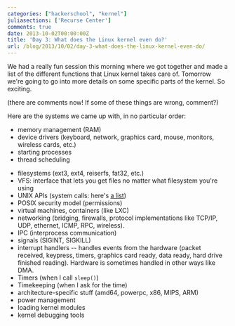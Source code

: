 ```yaml
---
categories: ["hackerschool", "kernel"]
juliasections: ['Recurse Center']
comments: true
date: 2013-10-02T00:00:00Z
title: 'Day 3: What does the Linux kernel even do?'
url: /blog/2013/10/02/day-3-what-does-the-linux-kernel-even-do/
---
```


We had a really fun session this morning where we got together and made
a list of the different functions that Linux kernel takes care of.
Tomorrow we're going to go into more details on some specific parts of
the kernel. So exciting.

(there are comments now! If some of these things are wrong, comment?)

Here are the systems we came up with, in no particular order:

* memory management (RAM)
* device drivers (keyboard, network, graphics card, mouse, monitors,
  wireless cards, etc.)
* starting processes
* thread scheduling
<!--more-->
* filesystems (ext3, ext4, reiserfs, fat32, etc.)
* VFS: interface that lets you get files no matter what filesystem
  you're using
* UNIX APIs (system calls: here's [a list](http://asm.sourceforge.net/syscall.html))
* POSIX security model (permissions)
* virtual machines, containers (like LXC)
* networking (bridging, firewalls, protocol implementations like TCP/IP,
  UDP, ethernet, ICMP, RPC, wireless).
* IPC (interprocess communication)
* signals (SIGINT, SIGKILL)
* interrupt handlers -- handles events from the hardware (packet
  received, keypress, timers, graphics card ready, data ready, hard
  drive finished reading). Hardware is sometimes handled in other ways
  like DMA.
* Timers (when I call `sleep()`)
* Timekeeping (when I ask for the time)
* architecture-specific stuff (amd64, powerpc, x86, MIPS, ARM)
* power management
* loading kernel modules
* kernel debugging tools



